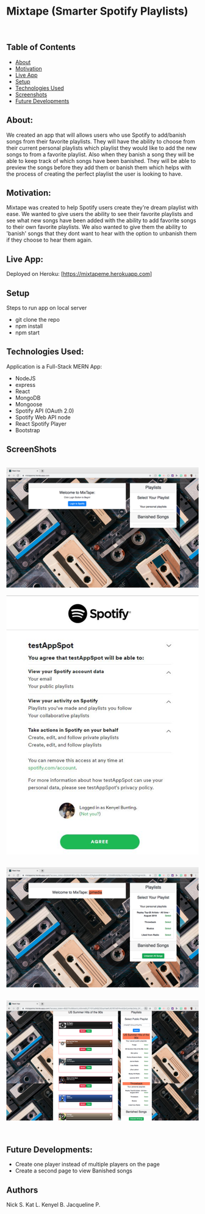 # Mixtape (Smarter Spotify Playlists)
​
## Table of Contents
* [About](#about)
* [Motivation](#motivation)
* [Live App](#live-app)
* [Setup](#setup)
* [Technologies Used](#technologies-used)
* [Screenshots](#screenshots)
* [Future Developments](#future-developments)
​
​
## About:
We created an app that will allows users who use Spotify to add/banish songs from their favorite playlists. They will have the ability to choose from their current personal playlists which playlist they would like to add the new songs to from a favorite playlist. Also when they banish a song they will be able to keep track of which songs have been banished. They will be able to preview the songs before they add them or banish them which helps with the process of creating the perfect playlist the user is looking to have.
​
## Motivation:
Mixtape was created to help Spotify users create they're dream playlist with ease. We wanted to give users the ability to see their favorite playlists and see what new songs have been added with the ability to add favorite songs to their own favorite playlists. We also wanted to give them the ability to 'banish' songs that they dont want to hear with the option to unbanish them if they choose to hear them again. 
​
## Live App:
Deployed on Heroku: [https://mixtapeme.herokuapp.com]
​
## Setup
Steps to run app on local server
- git clone the repo
- npm install
- npm start
​
## Technologies Used:
Application is a Full-Stack MERN App: 
- NodeJS
- express
- React
- MongoDB
- Mongoose
- Spotify API (OAuth 2.0)
- Spotify Web API node
- React Spotify Player
- Bootstrap
​
## ScreenShots
​
![alt text](./client/public/images/onload.png "onload")


![alt text](./client/public/images/spotifylogin.JPG "Spotify Login")
​

![alt text](./client/public/images/loggedin.png "logged in")

​
![alt text](./client/public/images/playlists.png "playlist page")


​
​
## Future Developments:
- Create one player instead of multiple players on the page 
- Create a second page to view Banished songs 
​
​
## Authors 
Nick S. 
Kat L. 
Kenyel B.
Jacqueline P.
